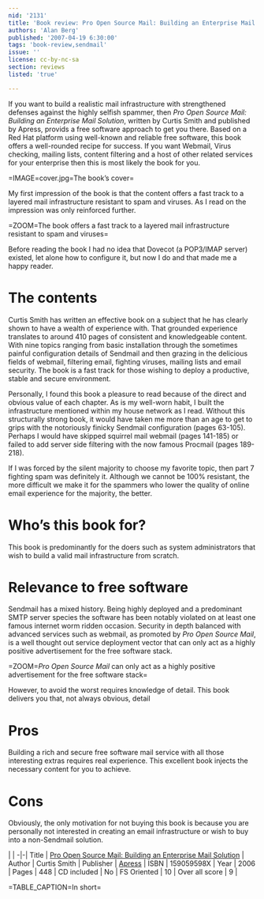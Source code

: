 ```yaml
---
nid: '2131'
title: 'Book review: Pro Open Source Mail: Building an Enterprise Mail Solution by <i>Curtis Smith</i>'
authors: 'Alan Berg'
published: '2007-04-19 6:30:00'
tags: 'book-review,sendmail'
issue: ''
license: cc-by-nc-sa
section: reviews
listed: 'true'

---
```

If you want to build a realistic mail infrastructure with strengthened defenses against the highly selfish spammer, then _Pro Open Source Mail: Building an Enterprise Mail Solution_, written by Curtis Smith and published by Apress, provids a free software approach to get you there. Based on a Red Hat platform using well-known and reliable free software, this book offers a well-rounded recipe for success. If you want Webmail, Virus checking, mailing lists, content filtering and a host of other related services for your enterprise then this is most likely the book for you.


=IMAGE=cover.jpg=The book’s cover=

My first impression of the book is that the content offers a fast track to a layered mail infrastructure resistant to spam and viruses. As I read on the impression was only reinforced further.


=ZOOM=The book offers a fast track to a layered mail infrastructure resistant to spam and viruses=

Before reading the book I had no idea that Dovecot (a POP3/IMAP server) existed, let alone how to configure it, but now I do and that made me a happy reader.


# The contents

Curtis Smith has written an effective book on a subject that he has clearly shown to have a wealth of experience with. That grounded experience translates to around 410 pages of consistent and knowledgeable content. With nine topics ranging from basic installation through the sometimes painful configuration details of Sendmail and then grazing in the delicious fields of webmail, filtering email, fighting viruses, mailing lists and email security. The book is a fast track for those wishing to deploy a productive, stable and secure environment.

Personally, I found this book a pleasure to read because of the direct and obvious value of each chapter. As is my well-worn habit, I built the infrastructure mentioned within my house network as I read. Without this structurally strong book, it would have taken me more than an age to get to grips with the notoriously finicky Sendmail configuration (pages 63-105). Perhaps I would have skipped squirrel mail webmail (pages 141-185) or failed to add server side filtering with the now famous Procmail (pages 189-218).

If I was forced by the silent majority to choose my favorite topic, then part 7 fighting spam was definitely it. Although we cannot be 100% resistant, the more difficult we make it for the spammers who lower the quality of online email experience for the majority, the better.


# Who’s this book for?

This book is predominantly for the doers such as system administrators that wish to build a valid mail infrastructure from scratch.


# Relevance to free software

Sendmail has a mixed history. Being highly deployed and a predominant SMTP server species the software has been notably violated on at least one famous internet worm ridden occasion. Security in depth balanced with advanced services such as webmail, as promoted by _Pro Open Source Mail_, is a well thought out service deployment vector that can only act as a highly positive advertisement for the free software stack.


=ZOOM=_Pro Open Source Mail_ can only act as a highly positive advertisement for the free software stack=

However, to avoid the worst requires knowledge of detail. This book delivers you that, not always obvious, detail


# Pros

Building a rich and secure free software mail service with all those interesting extras requires real experience. This excellent book injects the necessary content for you to achieve.


# Cons

Obviously, the only motivation for not buying this book is because you are personally not interested in creating an email infrastructure or wish to buy into a non-Sendmail solution.


 | |
-|-|
Title | [Pro Open Source Mail: Building an Enterprise Mail Solution](http://www.apress.com/book/bookDisplay.html?bID=10066) | 
Author | Curtis Smith | 
Publisher | [Apress](http://www.apress.com/) | 
ISBN | 159059598X | 
Year | 2006 | 
Pages | 448 | 
CD included | No | 
FS Oriented | 10 | 
Over all score | 9 | 

=TABLE_CAPTION=In short=

